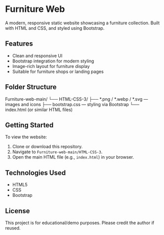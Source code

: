 # Furniture Web

A modern, responsive static website showcasing a furniture collection. Built with HTML and CSS, and styled using Bootstrap.

## Features

- Clean and responsive UI
- Bootstrap integration for modern styling
- Image-rich layout for furniture display
- Suitable for furniture shops or landing pages

## Folder Structure

Furniture-web-main/ └── HTML-CSS-3/ ├── *.png / *.webp / *.svg — images and icons ├── bootstrap.css — styling via Bootstrap └── index.html (or similar HTML files)

## Getting Started

To view the website:

1. Clone or download this repository.
2. Navigate to `Furniture-web-main/HTML-CSS-3`.
3. Open the main HTML file (e.g., `index.html`) in your browser.

## Technologies Used

- HTML5
- CSS
- Bootstrap

## License

This project is for educational/demo purposes. Please credit the author if reused.
